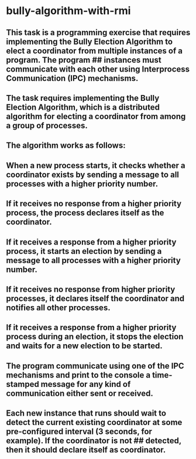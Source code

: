 # bully-algorithm-with-rmi

## This task is a programming exercise that requires implementing the Bully Election Algorithm to elect a coordinator from multiple instances of a program. The program ## instances must communicate with each other using Interprocess Communication (IPC) mechanisms.

## The task requires implementing the Bully Election Algorithm, which is a distributed algorithm for electing a coordinator from among a group of processes. 
## The algorithm works as follows:

## When a new process starts, it checks whether a coordinator exists by sending a message to all processes with a higher priority number.
## If it receives no response from a higher priority process, the process declares itself as the coordinator.
## If it receives a response from a higher priority process, it starts an election by sending a message to all processes with a higher priority number.
## If it receives no response from higher priority processes, it declares itself the coordinator and notifies all other processes.
## If it receives a response from a higher priority process during an election, it stops the election and waits for a new election to be started.

## The program communicate using one of the IPC mechanisms and print to the console a time-stamped message for any kind of communication either sent or received.
## Each new instance that runs should wait to detect the current existing coordinator at some pre-configured interval (3 seconds, for example). If the coordinator is not ## detected, then it should declare itself as coordinator.

